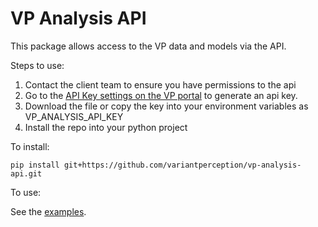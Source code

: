 # VP Analysis API

This package allows access to the VP data and models via the API.

Steps to use:

1. Contact the client team to ensure you have permissions to the api
2. Go to the [API Key settings on the VP portal](https://portal.variantperception.com/vp-data-api) to generate an api key.
3. Download the file or copy the key into your environment variables as VP_ANALYSIS_API_KEY
4. Install the repo into your python project

To install:

```shell
pip install git+https://github.com/variantperception/vp-analysis-api.git
```

To use:

See the [examples](./examples).
